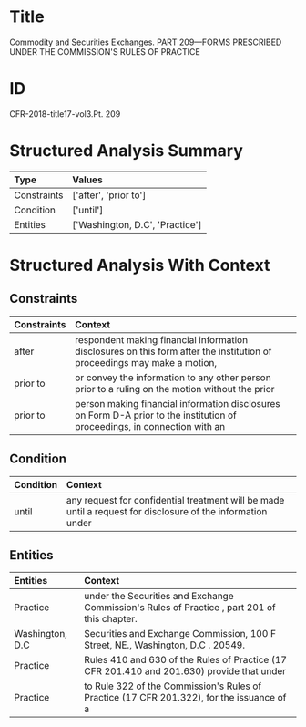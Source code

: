 # Title

 Commodity and Securities Exchanges. PART 209—FORMS PRESCRIBED UNDER THE COMMISSION'S RULES OF PRACTICE


# ID

 CFR-2018-title17-vol3.Pt. 209


# Structured Analysis Summary

| Type        | Values                          |
|:------------|:--------------------------------|
| Constraints | ['after', 'prior to']           |
| Condition   | ['until']                       |
| Entities    | ['Washington, D.C', 'Practice'] |


# Structured Analysis With Context

 


## Constraints

| Constraints   | Context                                                                                                                    |
|:--------------|:---------------------------------------------------------------------------------------------------------------------------|
| after         | respondent making financial information disclosures on this form after the institution of proceedings may make a motion,   |
| prior to      | or convey the information to any other person prior to a ruling on the motion without the prior                            |
| prior to      | person making financial information disclosures on Form D-A prior to the institution of proceedings, in connection with an |


## Condition

| Condition   | Context                                                                                                     |
|:------------|:------------------------------------------------------------------------------------------------------------|
| until       | any request for confidential treatment will be made until a request for disclosure of the information under |


## Entities

| Entities        | Context                                                                                      |
|:----------------|:---------------------------------------------------------------------------------------------|
| Practice        | under the Securities and Exchange Commission's Rules of Practice , part 201 of this chapter. |
| Washington, D.C | Securities and Exchange Commission, 100 F Street, NE., Washington, D.C . 20549.              |
| Practice        | Rules 410 and 630 of the Rules of Practice (17 CFR 201.410 and 201.630) provide that under   |
| Practice        | to Rule 322 of the Commission's Rules of Practice (17 CFR 201.322), for the issuance of a    |


